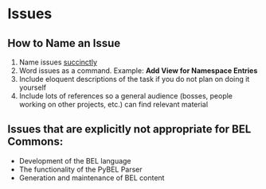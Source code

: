 # Issues

## How to Name an Issue

1. Name issues [succinctly](http://www.investmentwriting.com/2011/03/omit-needless-words-excerpt-from-strunks-the-elements-of-style/)
2. Word issues as a command. Example: **Add View for Namespace Entries**
3. Include eloquent descriptions of the task if you do not plan on doing it yourself
4. Include lots of references so a general audience (bosses, people working on other projects, etc.) can find relevant material

## Issues that are explicitly not appropriate for BEL Commons:

- Development of the BEL language
- The functionality of the PyBEL Parser
- Generation and maintenance of BEL content
